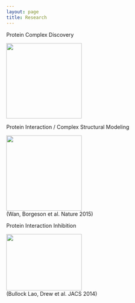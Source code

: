 ```yaml
---
layout: page
title: Research
---
```


<p class="message">
	Protein Complex Discovery
</p>
<img src="{{ site.url }}/images/complex_network.png" width="200" height="200" />

<p class="message">
	Protein Interaction / Complex Structural Modeling
</p>
<img src="{{ site.url }}/images/proteasome_correlation.png" height="200" />
<br>
(Wan, Borgeson et al. Nature 2015)

<p class="message">
	Protein Interaction Inhibition
</p>

<img src="{{ site.url }}/images/ja-2014-02310r_0005.jpeg" width="200" height="150" />
<br>
(Bullock Lao, Drew et al. JACS 2014)


